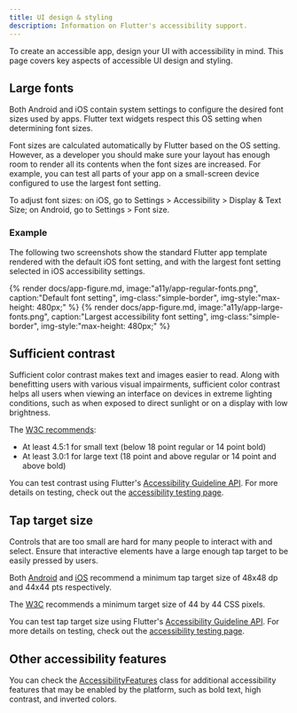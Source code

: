 ```yaml
---
title: UI design & styling
description: Information on Flutter's accessibility support.
---
```


To create an accessible app, design your UI with accessibility in mind.
This page covers key aspects of accessible UI design and styling.

## Large fonts

Both Android and iOS contain system settings to configure the desired font
sizes used by apps. Flutter text widgets respect this OS setting when
determining font sizes.

Font sizes are calculated automatically by Flutter based on the OS setting.
However, as a developer you should make sure your layout has enough room to
render all its contents when the font sizes are increased.
For example, you can test all parts of your app on a small-screen
device configured to use the largest font setting.

To adjust font sizes: on iOS, go to
Settings > Accessibility > Display & Text Size;
on Android, go to Settings > Font size.

### Example

The following two screenshots show the standard Flutter app
template rendered with the default iOS font setting,
and with the largest font setting selected in iOS accessibility settings.

<div class="wrapping-row">
  {% render docs/app-figure.md, image:"a11y/app-regular-fonts.png", caption:"Default font setting", img-class:"simple-border", img-style:"max-height: 480px;" %}
  {% render docs/app-figure.md, image:"a11y/app-large-fonts.png", caption:"Largest accessibility font setting", img-class:"simple-border", img-style:"max-height: 480px;" %}
</div>


## Sufficient contrast

Sufficient color contrast makes text and images easier to read.
Along with benefitting users with various visual impairments,
sufficient color contrast helps all users when viewing an interface
on devices in extreme lighting conditions,
such as when exposed to direct sunlight or on a display with low
brightness.

The [W3C recommends][]:

* At least 4.5:1 for small text (below 18 point regular or 14 point bold)
* At least 3.0:1 for large text (18 point and above regular or 14 point and
  above bold)

You can test contrast using Flutter's [Accessibility Guideline API][].
For more details on testing, check out the [accessibility testing page](/ui/accessibility/accessibility-testing/).

[W3C recommends]: https://www.w3.org/TR/UNDERSTANDING-WCAG20/visual-audio-contrast-contrast.html

## Tap target size

Controls that are too small are hard for many people to interact with and select.
Ensure that interactive elements have a large enough tap target to be easily
pressed by users.  

Both [Android][] and [iOS][] recommend a minimum tap target size of 48x48 dp and 44x44 pts respectively.

The [W3C] recommends a minimum target size of 44 by 44 CSS pixels.

You can test tap target size using Flutter's [Accessibility Guideline API][].
For more details on testing, check out the [accessibility testing page](/ui/accessibility/accessibility-testing/).

[Android]: https://developer.android.com/guide/topics/ui/accessibility/apps#large-controls
[iOS]: https://developer.apple.com/design/human-interface-guidelines/accessibility#Mobility
[W3C]: https://www.w3.org/WAI/WCAG21/Understanding/target-size.html

[Accessibility Guideline API]: {{site.api}}/flutter/flutter_test/AccessibilityGuideline-class.html

## Other accessibility features

You can check the [AccessibilityFeatures] class for additional
accessibility features that may be enabled by the platform,
such as bold text, high contrast, and inverted colors.

[AccessibilityFeatures]: https://api.flutter.dev/flutter/dart-ui/AccessibilityFeatures-class.html
